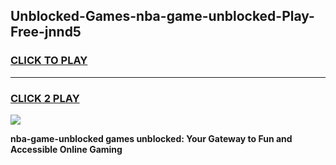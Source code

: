 
## Unblocked-Games-nba-game-unblocked-Play-Free-jnnd5
<h3>
<a href="https://premium76.site?title=nba-game-unblocked&ref=21A">CLICK TO PLAY</a></h3>
<hr>

<h3>
<a href="https://premium76.site?title=nba-game-unblocked&ref=21A">CLICK 2 PLAY</a>
  
</h3>

<a href="https://premium76.site?title=nba-game-unblocked&ref=21A"><img src="https://clearcache.store/games.png"></a>


**nba-game-unblocked games unblocked: Your Gateway to Fun and Accessible Online Gaming**

